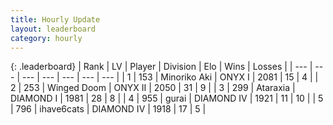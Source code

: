 ```yaml
---
title: Hourly Update
layout: leaderboard
category: hourly
---
```


{: .leaderboard}
| Rank | LV | Player | Division | Elo | Wins | Losses |
| --- | --- | --- | --- | --- | --- | --- |
| <span data-change="0">1</span> | 153 | <span title="ID: 456466">Minoriko Aki</span> | ONYX I | <span data-change="0">2081</span> | <span data-change="0">15</span> | <span data-change="0">4</span> |
| <span data-change="0">2</span> | 253 | <span title="ID: 744396">Winged Doom</span> | ONYX II | <span data-change="0">2050</span> | <span data-change="0">31</span> | <span data-change="0">9</span> |
| <span data-change="0">3</span> | 299 | <span title="ID: 745153">Ataraxia</span> | DIAMOND I | <span data-change="0">1981</span> | <span data-change="0">28</span> | <span data-change="0">8</span> |
| <span data-change="3">4</span> | 955 | <span title="ID: 113229">gurai</span> | DIAMOND IV | <span data-change="29">1921</span> | <span data-change="3">11</span> | <span data-change="1">10</span> |
| <span data-change="-1">5</span> | 796 | <span title="ID: 128269">ihave6cats</span> | DIAMOND IV | <span data-change="0">1918</span> | <span data-change="0">17</span> | <span data-change="0">5</span> |